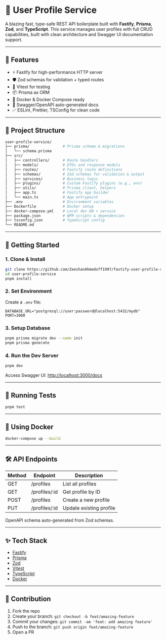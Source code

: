 # 🧩 User Profile Service

A blazing fast, type-safe REST API boilerplate built with **Fastify**, **Prisma**, **Zod**, and **TypeScript**. This service manages user profiles with full CRUD capabilities, built with clean architecture and Swagger UI documentation support.

---

## 🚀 Features

- ⚡️ Fastify for high-performance HTTP server
- 🛡️ Zod schemas for validation + typed routes
- 🧪 Vitest for testing
- 📦 Prisma as ORM
- 🐳 Docker & Docker Compose ready
- 📜 Swagger/OpenAPI auto-generated docs
- ✅ ESLint, Prettier, TSConfig for clean code

---

## 📁 Project Structure

```sh
user-profile-service/
├── prisma/               # Prisma schema & migrations
│   └── schema.prisma
├── src/
│   ├── controllers/      # Route handlers
│   ├── models/           # DTOs and response models
│   ├── routes/           # Fastify route definitions
│   ├── schemas/          # Zod schemas for validation & output
│   ├── services/         # Business logic
│   ├── plugins/          # Custom Fastify plugins (e.g., env)
│   ├── utils/            # Prisma client, helpers
│   ├── app.ts            # Fastify app builder
│   └── main.ts           # App entrypoint
├── .env                  # Environment variables
├── Dockerfile            # Docker setup
├── docker-compose.yml    # Local dev DB + service
├── package.json          # NPM scripts & dependencies
├── tsconfig.json         # TypeScript config
└── README.md
```

---

## 🔧 Getting Started

### 1. Clone & Install

```bash
git clone https://github.com/ZeeshanAhmedoff1997/fastify-user-profile-service
cd user-profile-service
pnpm install
```

### 2. Set Environment

Create a `.env` file:

```env
DATABASE_URL="postgresql://user:password@localhost:5432/mydb"
PORT=3000
```

### 3. Setup Database

```bash
pnpm prisma migrate dev --name init
pnpm prisma generate
```

### 4. Run the Dev Server

```bash
pnpm dev
```

Access Swagger UI: [http://localhost:3000/docs](http://localhost:3000/docs)

---

## 🧪 Running Tests

```bash
pnpm test
```

---

## 🐳 Using Docker

```bash
docker-compose up --build
```

---

## 🛠 API Endpoints

| Method | Endpoint       | Description             |
| ------ | -------------- | ----------------------- |
| GET    | /profiles      | List all profiles       |
| GET    | /profiles/\:id | Get profile by ID       |
| POST   | /profiles      | Create a new profile    |
| PUT    | /profiles/\:id | Update existing profile |

OpenAPI schema auto-generated from Zod schemas.

---

## ✨ Tech Stack

- [Fastify](https://fastify.dev)
- [Prisma](https://www.prisma.io)
- [Zod](https://github.com/colinhacks/zod)
- [Vitest](https://vitest.dev/)
- [TypeScript](https://www.typescriptlang.org/)
- [Docker](https://www.docker.com/)

---

## 🙌 Contribution

1. Fork the repo
2. Create your branch: `git checkout -b feat/amazing-feature`
3. Commit your changes: `git commit -am 'feat: add amazing feature'`
4. Push to the branch: `git push origin feat/amazing-feature`
5. Open a PR

